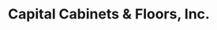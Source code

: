 ---
title: "Capital Cabinets & Floors, Inc."
url: /north-highlands/capital-cabinets-and-floors-inc/
shop: kitchen
---